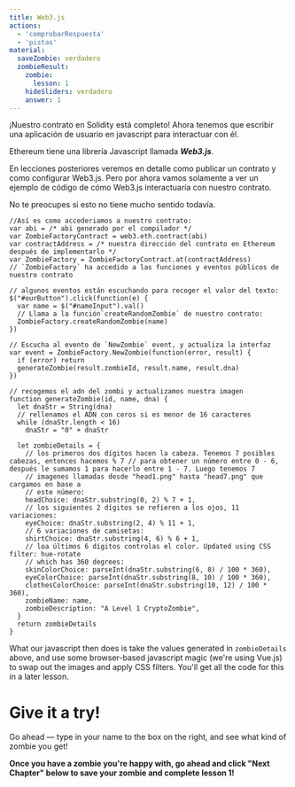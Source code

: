 ```yaml
---
title: Web3.js
actions:
  - 'comprobarRespuesta'
  - 'pistas'
material:
  saveZombie: verdadero
  zombieResult:
    zombie:
      lesson: 1
    hideSliders: verdadero
    answer: 1
---
```

¡Nuestro contrato en Solidity está completo! Ahora tenemos que escribir una aplicación de usuario en javascript para interactuar con él.

Ethereum tiene una librería Javascript llamada ***Web3.js***.

En lecciones posteriores veremos en detalle como publicar un contrato y como configurar Web3.js. Pero por ahora vamos solamente a ver un ejemplo de código de cómo Web3.js interactuaría con nuestro contrato.

No te preocupes si esto no tiene mucho sentido todavía.

    //Así es como accederiamos a nuestro contrato:
    var abi = /* abi generado por el compilador */
    var ZombieFactoryContract = web3.eth.contract(abi)
    var contractAddress = /* nuestra dirección del contrato en Ethereum después de implementarlo */
    var ZombieFactory = ZombieFactoryContract.at(contractAddress)
    // `ZombieFactory` ha accedido a las funciones y eventos públicos de nuestro contrato
    
    // algunos eventos están escuchando para recoger el valor del texto:
    $("#ourButton").click(function(e) {
      var name = $("#nameInput").val()
      // Llama a la función`createRandomZombie` de nuestro contrato:
      ZombieFactory.createRandomZombie(name)
    })
    
    // Escucha al evento de `NewZombie` event, y actualiza la interfaz
    var event = ZombieFactory.NewZombie(function(error, result) {
      if (error) return
      generateZombie(result.zombieId, result.name, result.dna)
    })
    
    // recogemos el adn del zombi y actualizamos nuestra imagen
    function generateZombie(id, name, dna) {
      let dnaStr = String(dna)
      // rellenamos el ADN con ceros si es menor de 16 caracteres
      while (dnaStr.length < 16)
        dnaStr = "0" + dnaStr
    
      let zombieDetails = {
        // los primeros dos dígitos hacen la cabeza. Tenemos 7 posibles cabezas, entonces hacemos % 7 // para obtener un número entre 0 - 6, después le sumamos 1 para hacerlo entre 1 - 7. Luego tenemos 7
        // imagenes llamadas desde "head1.png" hasta "head7.png" que cargamos en base a
        // este número:
        headChoice: dnaStr.substring(0, 2) % 7 + 1,
        // los siguientes 2 dígitos se refieren a los ojos, 11 variaciones:
        eyeChoice: dnaStr.substring(2, 4) % 11 + 1,
        // 6 variaciones de camisetas:
        shirtChoice: dnaStr.substring(4, 6) % 6 + 1,
        // loa últimos 6 dígitos controlas el color. Updated using CSS filter: hue-rotate
        // which has 360 degrees:
        skinColorChoice: parseInt(dnaStr.substring(6, 8) / 100 * 360),
        eyeColorChoice: parseInt(dnaStr.substring(8, 10) / 100 * 360),
        clothesColorChoice: parseInt(dnaStr.substring(10, 12) / 100 * 360),
        zombieName: name,
        zombieDescription: "A Level 1 CryptoZombie",
      }
      return zombieDetails
    }
    

What our javascript then does is take the values generated in `zombieDetails` above, and use some browser-based javascript magic (we're using Vue.js) to swap out the images and apply CSS filters. You'll get all the code for this in a later lesson.

# Give it a try!

Go ahead — type in your name to the box on the right, and see what kind of zombie you get!

**Once you have a zombie you're happy with, go ahead and click "Next Chapter" below to save your zombie and complete lesson 1!**